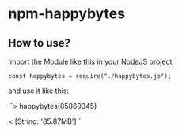 # npm-happybytes

## How to use?

Import the Module like this in your NodeJS project:

``const happybytes = require("./happybytes.js"); ``

and use it like this:

``> happybytes(85869345)

< [String: '85.87MB'] ``
